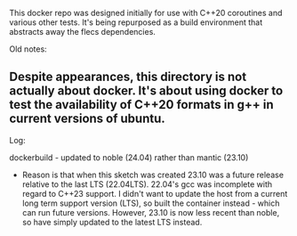 This docker repo was designed initially for use with C++20 coroutines and
various other tests. It's being repurposed as a build environment that
abstracts away the flecs dependencies.



Old notes:

Despite appearances, this directory is not actually about docker. It's about
using docker to test the availability of C++20 formats in g++ in current versions
of ubuntu.
---------

Log:

dockerbuild - updated to noble (24.04) rather than mantic (23.10)

- Reason is that when this sketch was created 23.10 was a future release
  relative to the last LTS (22.04LTS). 22.04's gcc was incomplete with
  regard to C++23 support. I didn't want to update the host from a current
  long term support version (LTS), so built the container instead - which
  can run future versions. However, 23.10 is now less recent than noble, so
  have simply updated to the latest LTS instead.

